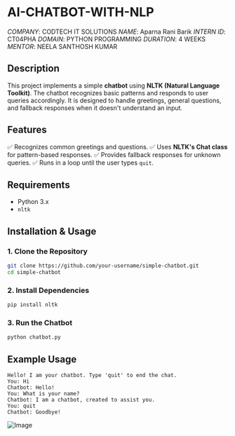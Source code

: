 # AI-CHATBOT-WITH-NLP

*COMPANY*: CODTECH IT SOLUTIONS
*NAME*: Aparna Rani Barik
*INTERN ID*: CT04PHA
*DOMAIN*: PYTHON PROGRAMMING
*DURATION*: 4 WEEKS
*MENTOR*: NEELA SANTHOSH KUMAR


## Description
This project implements a simple **chatbot** using **NLTK (Natural Language Toolkit)**. The chatbot recognizes basic patterns and responds to user queries accordingly. It is designed to handle greetings, general questions, and fallback responses when it doesn't understand an input.

## Features
✅ Recognizes common greetings and questions.
✅ Uses **NLTK's Chat class** for pattern-based responses.
✅ Provides fallback responses for unknown queries.
✅ Runs in a loop until the user types `quit`.

## Requirements
- Python 3.x
- `nltk`

## Installation & Usage

### 1. Clone the Repository
```bash
git clone https://github.com/your-username/simple-chatbot.git
cd simple-chatbot
```

### 2. Install Dependencies
```bash
pip install nltk
```

### 3. Run the Chatbot
```bash
python chatbot.py
```

## Example Usage
```
Hello! I am your chatbot. Type 'quit' to end the chat.
You: Hi
Chatbot: Hello!
You: What is your name?
Chatbot: I am a chatbot, created to assist you.
You: quit
Chatbot: Goodbye!
```
![Image](https://github.com/user-attachments/assets/16c47195-200b-4ab4-81fd-5c7fd617e00d)
